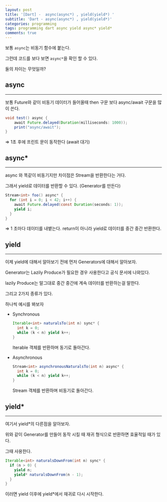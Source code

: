 ```yaml
---
layout: post
title: '[Dart] -  async(async*) , yield(yield*) '
subtitle: 'Dart - async(async*) , yield(yield*)'
categories: programming
tags: programming dart async yield async* yield*
comments: true
---
```


보통 `async`는 비동기 함수에 붙는다.

그런데 코드를 보다 보면 `async*`을 확인 할 수 있다.

둘의 차이는 무엇일까?

## async

---

보통 Future와 같이 비동기 데이터가 들어올때 then 구문 보다 async/await 구문을 많이 쓴다.

```java
void test() async {
	await Future.delayed(Duration(milliseconds: 1000));
	print("async/await");
}
```

⇒ 1초 후에 프린트 문이 동작한다 (await 대기)

## async\*

---

async 와 똑같이 비동기지만 차이점은 Stream을 반환한다는 거다.

그래서 yield로 데이터를 반환할 수 있다. (Generator를 만든다)

```java
Stream<int> foo() async* {
  for (int i = 0; i < 42; i++) {
    await Future.delayed(const Duration(seconds: 1));
    yield i;
  }
}
```

⇒ 1 초마다 데이터를 내뱉는다. return이 아니라 yield로 데이터를 중간 중간 반환한다.

## yield

---

이제 yield에 대해서 알아보기 전에 먼저 Generators에 대해서 알아보자.

Generator는 Lazily Produce가 필요한 경우 사용한다고 공식 문서에 나와있다.

lazily Produce는 말그대로 중간 중간에 계속 데이터를 반환하는걸 말한다.

그리고 2가지 종류가 있다.

하나씩 예시를 봐보자

- Synchronous

  ```java
  Iterable<int> naturalsTo(int n) sync* {
    int k = 0;
    while (k < n) yield k++;
  }
  ```

  Iterable 객체를 반환하며 동기로 돌아간다.

- Asynchronous

  ```java
  Stream<int> asynchronousNaturalsTo(int n) async* {
    int k = 0;
    while (k < n) yield k++;
  }
  ```

  Stream 객체를 반환하며 비동기로 돌아간다.

## yield\*

---

여기서 yield\*의 다른점을 알아보자.

위와 같이 Generator를 만들어 동작 시킬 때 재귀 형식으로 반환하면 효율적일 때가 있다.

그때 사용한다.

```java
Iterable<int> naturalsDownFrom(int n) sync* {
  if (n > 0) {
    yield n;
    yield* naturalsDownFrom(n - 1);
  }
}
```

이러면 yield 이후에 yield\*에서 재귀로 다시 시작한다.
